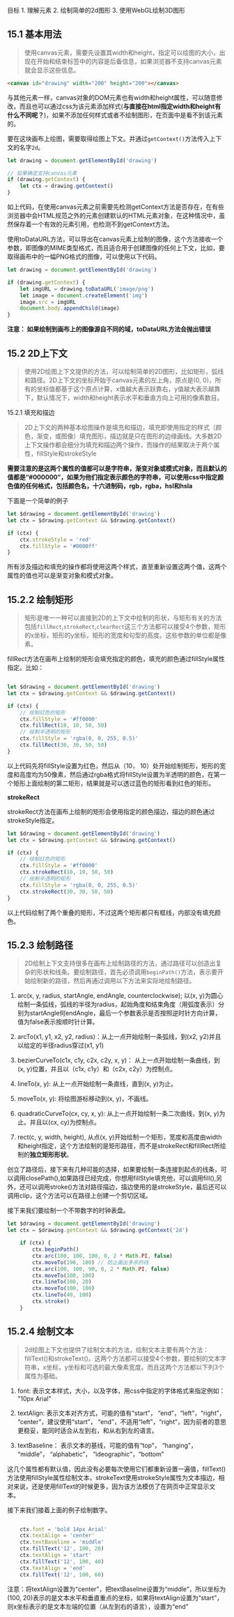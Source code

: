 目标
	1. 理解<canvas>元素
	2. 绘制简单的2d图形
	3. 使用WebGL绘制3D图形

## 15.1 基本用法

> 使用canvas元素，需要先设置其width和height，指定可以绘图的大小，出现在开始和结束标签中的内容是后备信息，如果浏览器不支持canvas元素就会显示这些信息。

``` html
<canvas id="drawing" width="200" height="200"></canvas>

```

与其他元素一样，canvas对象的DOM元素也有width和height属性，可以随意修改，而且也可以通过css为该元素添加样式(**与直接在html指定width和height有什么不同呢？**)，如果不添加任何样式或者不绘制图形，在页面中是看不到该元素的。

要在这块画布上绘图，需要取得绘图上下文。并通过`getContext()`方法传入上下文的名字`2d`。

``` javascript
let drawing = document.getElementById('drawing')

// 如果确定支持canvas元素
if (drawing.getContext) {
	let ctx = drawing.getContext()
}

```

如上代码，在使用canvas元素之前需要先检测getContext方法是否存在，在有些浏览器中会HTML规范之外的元素创建默认的HTML元素对象，在这种情况中，虽然保存着一个有效的元素引用，也检测不到getContext方法。

使用toDataURL方法，可以导出在canvas元素上绘制的图像，这个方法接收一个参数，即图像的MIME类型格式，而且适合用于创建图像的任何上下文，比如，要取得画布中的一幅PNG格式的图像，可以使用以下代码。

``` javascript
let drawing = document.getElementById('drawing')

if (drawing.getContext) {
	let imgURL = drawing.toDataURL('image/png')
	let image = document.createElement('img')
	image.src = imgURL
	document.body.appendChild(image)
}

```

**注意： 如果绘制到画布上的图像源自不同的域，toDataURL方法会抛出错误**


## 15.2 2D上下文

> 使用2D绘图上下文提供的方法，可以绘制简单的2D图形，比如矩形，弧线和路径。2D上下文的坐标开始于canvas元素的左上角，原点是(0, 0)，所有的坐标值都基于这个原点计算，x值越大表示跃靠右，y值越大表示越靠下，默认情况下，width和height表示水平和垂直方向上可用的像素数目。

15.2.1 填充和描边

> 2D上下文的两种基本绘图操作是填充和描边，填充即使用指定的样式（颜色，渐变，或图像）填充图形，描边就是只在图形的边缘画线。大多数2D上下文操作都会细分为填充和描边两个操作，而操作的结果取决于两个属性，fillStyle和strokeStyle

**需要注意的是这两个属性的值都可以是字符串，渐变对象或模式对象，而且默认的值都是“#000000”，如果为他们指定表示颜色的字符串，可以使用css中指定颜色值的任何格式，包括颜色名，十六进制码，rgb，rgba，hsl和hsla**


下面是一个简单的例子

``` javascript
let $drawing = document.getElementById('drawing')
let ctx = $drawing.getContext && $drawing.getContext()

if (ctx) {
	ctx.strokeStyle = 'red'
	ctx.fillStyle = '#0000ff'
}

```

所有涉及描边和填充的操作都将使用这两个样式，直至重新设置这两个值，这两个属性的值也可以是渐变对象和模式对象。

## 15.2.2 绘制矩形

> 矩形是唯一一种可以直接到2D的上下文中绘制的形状，与矩形有关的方法包括`fillRect`,`strokeRect`,`clearRect`这三个方法都可以接受4个参数，矩形的x坐标，矩形的y坐标，矩形的宽度和句型的高度。这些参数的单位都是像素。

fillRect方法在画布上绘制的矩形会填充指定的颜色，填充的颜色通过fillStyle属性指定。比如：

```javascript

let $drawing = document.getElementById('drawing')
let ctx = $drawing.getContext && $drawing.getContext()

if (ctx) {
	// 绘制红色的矩形
	ctx.fillStyle = '#ff0000'
	ctx.fillRect(10, 10, 50, 50)
	// 绘制半透明的矩形
	ctx.fillStyle = 'rgba(0, 0, 255, 0.5)'
	ctx.fillRect(30, 30, 50, 50)
}

```

以上代码先将fillStyle设置为红色，然后从（10， 10）处开始绘制矩形，矩形的宽度和高度均为50像素，然后通过rgba格式将fillStyle设置为半透明的颜色，在第一个矩形上面绘制的第二矩形，结果就是可以透过蓝色的矩形看到红色的矩形。

**strokeRect**

strokeRect方法在画布上绘制的矩形会使用指定的颜色描边，描边的颜色通过strokeStyle指定。

``` javascript
let $drawing = document.getElementById('drawing')
let ctx = $drawing.getContext && $drawing.getContext()

if (ctx) {
	// 绘制红色的矩形
	ctx.fillStyle = '#ff0000'
	ctx.strokeRect(10, 10, 50, 50)
	// 绘制半透明的矩形
	ctx.fillStyle = 'rgba(0, 0, 255, 0.5)'
	ctx.strokeRect(30, 30, 50, 50)
}

```

以上代码绘制了两个重叠的矩形，不过这两个矩形都只有框线，内部没有填充颜色。

## 15.2.3 绘制路径

> 2D绘制上下文支持很多在画布上绘制路径的方法，通过路径可以创造出复杂的形状和线条。要绘制路径，首先必须调用`beginPath()`方法，表示要开始绘制新的路径，然后再通过调用以下方法来实际地绘制路径。

1. arc(x, y, radius, startAngle, endAngle, counterclockwise); 以(x, y)为圆心绘制一条弧线，弧线的半径为radius，起始角度和结束角度（用弧度表示）分别为startAngle何endAngle，最后一个参数表示是否按照逆时针方向计算，值为false表示按顺时针计算。

2. arcTo(x1, y1, x2, y2, radius)：从上一点开始绘制一条弧线，到(x2, y2)并且以给定的半径radius穿过(x1, y1)

3. bezierCurveTo(c1x, c1y, c2x, c2y, x, y)： 从上一点开始绘制一条曲线，到(x, y)位置，并且以（c1x, c1y）和（c2x, c2y）为控制点。

4. lineTo(x, y): 从上一点开始绘制一条直线，直到(x, y)为止。

5. moveTo(x, y): 将绘图游标移动到(x, y)，不画线。

6. quadraticCurveTo(cx, cy, x, y): 从上一点开始绘制一条二次曲线，到(x, y)为止。并且以(cx, cy)为控制点。

7. rect(c, y, width, height), 从点(x, y)开始绘制一个矩形，宽度和高度由width和height指定，这个方法绘制的是矩形路径，而不是strokeRect和fillRect所绘制的**独立矩形形状**。

创立了路径后，接下来有几种可能的选择，如果要绘制一条连接到起点的线条，可以调用closePath(),如果路径已经完成，你想用fillStyle填充他，可以调用fill(),另外，还可以调用stroke()方法对路径描边，描边使用的是strokeStyle，最后还可以调用clip，这个方法可以在路径上创建一个剪切区域。

接下来我们要绘制一个不带数字的时钟表盘。

``` javascript
let $drawing = document.getElementById('drawing')
let ctx = $drawing.getContext && $drawing.getContext('2d')

	if (ctx) {
		ctx.beginPath()
		ctx.arc(100, 100, 100, 0, 2 * Math.PI, false)
		ctx.moveTo(190, 100) // 防止画出多余的线
		ctx.arc(100, 100, 90, 0, 2 * Math.PI, false)
		ctx.moveTo(100, 100)
		ctx.lineTo(100, 20)
		ctx.moveTo(100, 100)
		ctx.lineTo(40, 100)
		ctx.stroke()
	}

```

## 15.2.4 绘制文本

> 2d绘图上下文也提供了绘制文本的方法，绘制文本主要有两个方法：fillText()和strokeText()。这两个方法都可以接受4个参数，要绘制的文本字符串，x坐标，y坐标和可选的最大像素宽度。而且这两个方法都以下列3个属性为基础。

1. font: 表示文本样式，大小，以及字体，用css中指定的字体格式来指定例如： "10px Arial"

2. textAlign: 表示文本对齐方式，可能的值有“start”， “end”，“left”，“right”， “center”，建议使用“start”， “end”，不适用“left”，“right”，因为前者的意思更稳妥，能同时适合从左到右，和从右到左的语言。

3. textBaseline： 表示文本的基线，可能的值有“top”， “hanging”， “middle”， “alphabetic”， “ideographic”，“bottom”

这几个属性都有默认值，因此没有必要每次使用它们都重新设置一遍值，fillText()方法使用fillStyle属性绘制文本，strokeText使用strokeStyle属性为文本描边，相对来说，还是使用fillText的时候更多，因为该方法模仿了在网页中正常显示文本。

接下来我们接着上面的例子绘制数字。

``` javascript

	ctx.font = 'bold 14px Arial'
	ctx.textAlign = 'center'
	ctx.textBaseline = 'middle'
	ctx.fillText('12', 100, 20)
	ctx.textAlign = 'start'
	ctx.fillText('12', 100, 40)
	ctx.textAlign = 'end'
	ctx.fillText('12', 100, 60)

```
注意：将textAlign设置为“center”，把textBaseline设置为“middle”，所以坐标为(100, 20)表示的是文本水平和垂直重点的坐标，如果将textAlign设置为“start”，则x坐标表示的是文本左端的位置（从左到右的语言），设置为“end”






